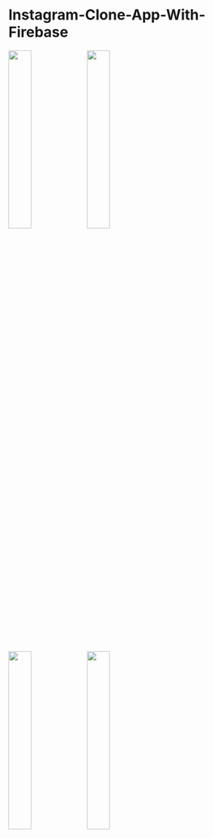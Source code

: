 # Instagram-Clone-App-With-Firebase
<p float="left">
<img src="https://user-images.githubusercontent.com/76806086/226105806-454bca24-5458-42ef-8dcd-757b70d70a79.png" width="30%" height="30%" />
<img src="https://user-images.githubusercontent.com/76806086/226105831-db89cefb-9d45-40f8-8eda-e33d13ead86e.png" width="30%" height="30%" />
</p>
<p float="left">
<img src="https://user-images.githubusercontent.com/76806086/226105869-e5efe00c-f0a7-4380-ac8b-79a2d1b073a7.png" width="30%" height="30%" />
<img src="https://user-images.githubusercontent.com/76806086/226105872-73381bc1-686f-4485-8a95-49f012f9b5a3.png" width="30%" height="30%" />
</p>
